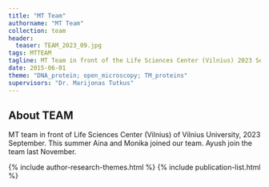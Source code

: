 ```yaml
---
title: "MT Team"
authorname: "MT Team"
collection: team
header:
  teaser: TEAM_2023_09.jpg
tags: MTTEAM
tagline: MT Team in front of the Life Sciences Center (Vilnius) 2023 September
date: 2015-06-01
theme: "DNA_protein; open_microscopy; TM_proteins"
supervisors: "Dr. Marijonas Tutkus"
---
```


<h2>About TEAM</h2>
MT team in front of Life Sciences Center (Vilnius) of Vilnius University, 2023 September.
This summer Aina and Monika joined our team. Ayush join the team last November.

{% include author-research-themes.html %}
{% include publication-list.html %}

